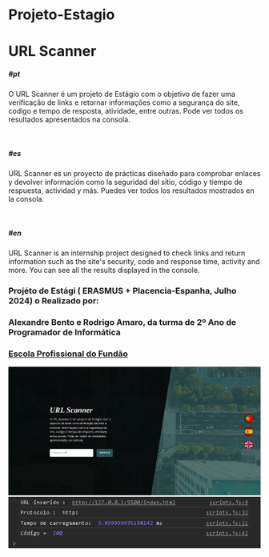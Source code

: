 # Projeto-Estagio

<h1>URL Scanner</h1>

<h5>#pt</h5>
<p>
O URL Scanner é um projeto de Estágio com o objetivo de fazer uma verificação de links e retornar informações como a segurança do site, codigo e tempo de resposta, atividade, entre outras. Pode ver todos os resultados apresentados na consola.
</p>

<br>

<h5>#es</h5>
<p>
URL Scanner es un proyecto de prácticas diseñado para comprobar enlaces y devolver información como la seguridad del sitio, código y tiempo de respuesta, actividad y más. Puedes ver todos los resultados mostrados en la consola.
</p>

<br>

<h5>#en</h5>
<p>
URL Scanner is an internship project designed to check links and return information such as the site's security, code and response time, activity and more. You can see all the results displayed in the console.
</p>

<h3>Projéto de Estági ( ERASMUS + Placencia-Espanha, Julho 2024) o Realizado por:</h3>
<h3> Alexandre Bento e Rodrigo Amaro, da turma de 2º Ano de Programador de Informática </h3>
<h3><a href="https://www.epfundao.edu.pt">Escola Profissional do Fundão</a></h3>

 <img src="assets/img/project.png" alt="">
 <img src="assets/img/output.png" alt="">
